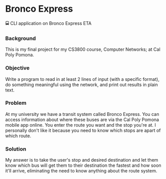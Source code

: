# Bronco Express
🚍 CLI application on Bronco Express ETA

### Background

This is my final project for my CS3800 course, Computer Networks; at Cal Poly Pomona.

### Objective

Write a program to read in at least 2 lines of input (with a specific format), do something meaningful using the network, and print out results in plain text.

### Problem

At my university we have a transit system called Bronco Express.  You can access information about where these buses are via the Cal Poly Pomona mobile app online.  You enter the route you want and the stop you're at.  I personally don't like it because you need to know which stops are apart of which route.

### Solution

My answer is to take the user's stop and desired destination and let them know which bus will get them to their destination the fastest and how soon it'll arrive, eliminating the need to know anything about the route system.  
